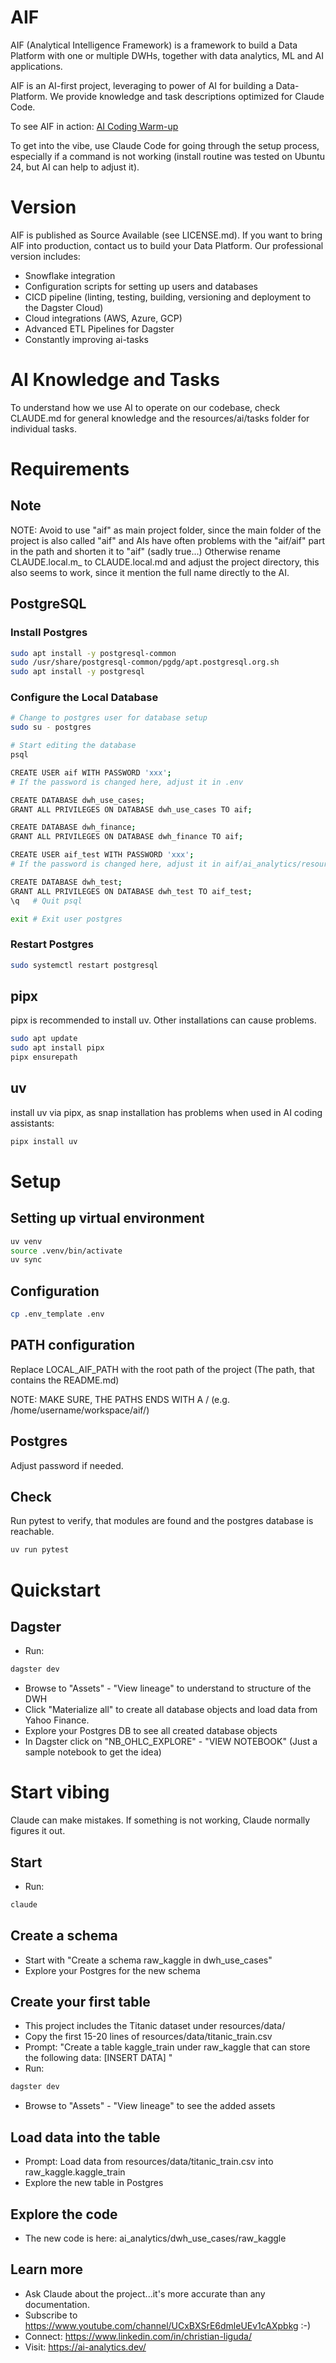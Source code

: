 # AIF
AIF (Analytical Intelligence Framework) is a framework to build a Data Platform with one or multiple DWHs, 
together with data analytics, ML and AI applications.

AIF is an AI-first project, leveraging to power of AI for building a Data-Platform. We provide knowledge and task 
descriptions optimized for Claude Code.

To see AIF in action:
[AI Coding Warm-up](https://youtu.be/Uumr52E5o3g)

To get into the vibe, use Claude Code for going through the setup process, especially if a
command is not working (install routine was tested on Ubuntu 24, but AI can help to adjust it).

# Version
AIF is published as Source Available (see LICENSE.md). If you want to bring AIF into production, contact us to build your Data Platform.
Our professional version includes:
- Snowflake integration
- Configuration scripts for setting up users and databases
- CICD pipeline (linting, testing, building, versioning and deployment to the Dagster Cloud)
- Cloud integrations (AWS, Azure, GCP)
- Advanced ETL Pipelines for Dagster
- Constantly improving ai-tasks

# AI Knowledge and Tasks
To understand how we use AI to operate on our codebase, check CLAUDE.md for general knowledge
and the resources/ai/tasks folder for individual tasks.

# Requirements

## Note
NOTE: Avoid to use "aif" as main project folder, since the main folder of the project is also called "aif" and AIs have often problems with the "aif/aif" part in the path and shorten it to "aif" (sadly true...)
Otherwise rename CLAUDE.local.m_ to CLAUDE.local.md and adjust the project directory, this also seems to work, since it mention the full name directly to the AI.

## PostgreSQL

### Install Postgres
```bash
sudo apt install -y postgresql-common
sudo /usr/share/postgresql-common/pgdg/apt.postgresql.org.sh
sudo apt install -y postgresql
```

### Configure the Local Database

```bash
# Change to postgres user for database setup
sudo su - postgres

# Start editing the database
psql

CREATE USER aif WITH PASSWORD 'xxx';
# If the password is changed here, adjust it in .env

CREATE DATABASE dwh_use_cases;
GRANT ALL PRIVILEGES ON DATABASE dwh_use_cases TO aif;

CREATE DATABASE dwh_finance;
GRANT ALL PRIVILEGES ON DATABASE dwh_finance TO aif;

CREATE USER aif_test WITH PASSWORD 'xxx';
# If the password is changed here, adjust it in aif/ai_analytics/resources/config/dev_test/dwh.yaml

CREATE DATABASE dwh_test;
GRANT ALL PRIVILEGES ON DATABASE dwh_test TO aif_test;
\q   # Quit psql

exit # Exit user postgres
```

### Restart Postgres

```bash
sudo systemctl restart postgresql
```

## pipx
pipx is recommended to install uv. Other installations can cause problems.
```bash
sudo apt update
sudo apt install pipx
pipx ensurepath
```

## uv
install uv via pipx, as snap installation has problems when used in AI coding assistants:
```bash
pipx install uv
```

# Setup

## Setting up virtual environment
```bash
uv venv
source .venv/bin/activate
uv sync
```

## Configuration
```bash
cp .env_template .env
```

## PATH configuration
Replace LOCAL_AIF_PATH with the root path of the project (The path, that contains the README.md)

NOTE: MAKE SURE, THE PATHS ENDS WITH A /
(e.g. /home/username/workspace/aif/)

## Postgres
Adjust password if needed.

## Check
Run pytest to verify, that modules are found and the postgres database is reachable.
```bash
uv run pytest
```

# Quickstart

## Dagster
- Run: 
```bash
dagster dev
```
- Browse to "Assets" - "View lineage" to understand to structure of the DWH
- Click "Materialize all" to create all database objects and load data from Yahoo Finance.
- Explore your Postgres DB to see all created database objects
- In Dagster click on "NB_OHLC_EXPLORE" - "VIEW NOTEBOOK" (Just a sample notebook to get the idea)

# Start vibing
Claude can make mistakes. If something is not working, Claude normally figures it out.

## Start
- Run:
```bash
claude
```

## Create a schema
- Start with "Create a schema raw_kaggle in dwh_use_cases"
- Explore your Postgres for the new schema

## Create your first table
- This project includes the Titanic dataset under resources/data/
- Copy the first 15-20 lines of resources/data/titanic_train.csv
- Prompt: 
  "Create a table kaggle_train under raw_kaggle that can store the following data:
  [INSERT DATA] 
  "
- Run:
```bash
dagster dev
```
- Browse to "Assets" - "View lineage" to see the added assets

## Load data into the table
- Prompt: Load data from resources/data/titanic_train.csv into raw_kaggle.kaggle_train 
- Explore the new table in Postgres

## Explore the code 
- The new code is here: ai_analytics/dwh_use_cases/raw_kaggle

## Learn more
- Ask Claude about the project...it's more accurate than any documentation.
- Subscribe to https://www.youtube.com/channel/UCxBXSrE6dmleUEv1cAXpbkg :-)
- Connect: https://www.linkedin.com/in/christian-liguda/
- Visit: https://ai-analytics.dev/
